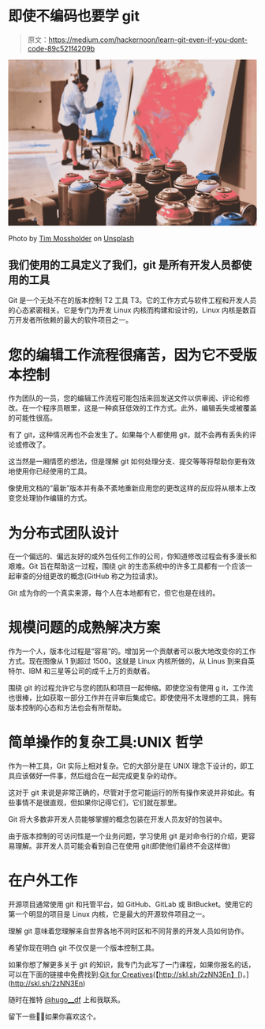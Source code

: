 # 即使不编码也要学 git

> 原文：<https://medium.com/hackernoon/learn-git-even-if-you-dont-code-89c521f4209b>

![](img/76751b331c1fd6bc85b3dedcaad978bf.png)

Photo by [Tim Mossholder](https://unsplash.com/photos/hrm0hf8pCdU?utm_source=unsplash&utm_medium=referral&utm_content=creditCopyText) on [Unsplash](https://unsplash.com/?utm_source=unsplash&utm_medium=referral&utm_content=creditCopyText)

## 我们使用的工具定义了我们，git 是所有开发人员都使用的工具

Git 是一个无处不在的版本控制 T2 工具 T3。它的工作方式与软件工程和开发人员的心态紧密相关。它是专门为开发 Linux 内核而构建和设计的，Linux 内核是数百万开发者所依赖的最大的软件项目之一。

# 您的编辑工作流程很痛苦，因为它不受版本控制

作为团队的一员，您的编辑工作流程可能包括来回发送文件以供审阅、评论和修改。在一个程序员眼里，这是一种疯狂低效的工作方式。此外，编辑丢失或被覆盖的可能性很高。

有了 git，这种情况再也不会发生了。如果每个人都使用 git，就不会再有丢失的评论或修改了。

这当然是一厢情愿的想法，但是理解 git 如何处理分支、提交等等将帮助你更有效地使用你已经使用的工具。

像使用文档的“最新”版本并有条不紊地重新应用您的更改这样的反应将从根本上改变您处理协作编辑的方式。

# 为分布式团队设计

在一个偏远的、偏远友好的或外包任何工作的公司，你知道修改过程会有多漫长和艰难。Git 旨在帮助这一过程，围绕 git 的生态系统中的许多工具都有一个应该一起审查的分组更改的概念(GitHub 称之为拉请求)。

Git 成为你的一个真实来源，每个人在本地都有它，但它也是在线的。

# 规模问题的成熟解决方案

作为一个人，版本化过程是“容易”的。增加另一个贡献者可以极大地改变你的工作方式。现在图像从 1 到超过 1500。这就是 Linux 内核所做的，从 Linus 到来自英特尔、IBM 和三星等公司的成千上万的贡献者。

围绕 git 的过程允许它与您的团队和项目一起伸缩。即使您没有使用 g it，工作流也很棒，比如获取一部分工作并在评审后集成它。即使使用不太理想的工具，拥有版本控制的心态和方法也会有所帮助。

# 简单操作的复杂工具:UNIX 哲学

作为一种工具，Git 实际上相对复杂。它的大部分是在 UNIX 理念下设计的，即工具应该做好一件事，然后组合在一起完成更复杂的动作。

这对于 git 来说是非常正确的，尽管对于您可能运行的所有操作来说并非如此。有些事情不是很直观，但如果你记得它们，它们就在那里。

Git 将大多数非开发人员能够掌握的概念包装在开发人员友好的包装中。

由于版本控制的可访问性是一个业务问题，学习使用 git 是对命令行的介绍，更容易理解。非开发人员可能会看到自己在使用 git(即使他们最终不会这样做)

# 在户外工作

开源项目通常使用 git 和托管平台，如 GitHub、GitLab 或 BitBucket。使用它的第一个明显的项目是 Linux 内核，它是最大的开源软件项目之一。

理解 git 意味着您理解来自世界各地不同时区和不同背景的开发人员如何协作。

希望你现在明白 git 不仅仅是一个版本控制工具。

如果你想了解更多关于 git 的知识，我专门为此写了一门课程，如果你报名的话，可以在下面的链接中免费找到:[Git for Creatives](http://skl.sh/2zNN3En)(【http://skl.sh/2zNN3En】[)。](http://skl.sh/2zNN3En)

随时在推特 [@hugo__df](https://twitter.com/hugo__df) 上和我联系。

留下一些👏🏻如果你喜欢这个。